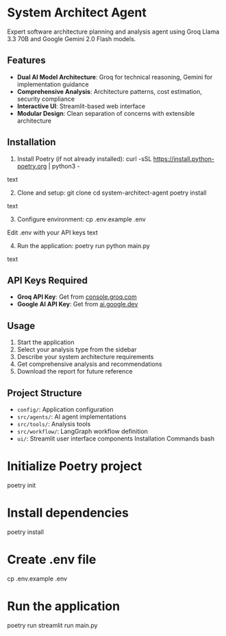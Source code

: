 # System Architect Agent

Expert software architecture planning and analysis agent using Groq Llama 3.3 70B and Google Gemini 2.0 Flash models.

## Features

- **Dual AI Model Architecture**: Groq for technical reasoning, Gemini for implementation guidance
- **Comprehensive Analysis**: Architecture patterns, cost estimation, security compliance
- **Interactive UI**: Streamlit-based web interface
- **Modular Design**: Clean separation of concerns with extensible architecture

## Installation

1. Install Poetry (if not already installed):
curl -sSL https://install.python-poetry.org | python3 -

text

2. Clone and setup:
git clone <system-architect-agent>
cd system-architect-agent
poetry install

text

3. Configure environment:
cp .env.example .env

Edit .env with your API keys
text

4. Run the application:
poetry run python main.py

text

## API Keys Required

- **Groq API Key**: Get from [console.groq.com](https://console.groq.com)
- **Google AI API Key**: Get from [ai.google.dev](https://ai.google.dev)

## Usage

1. Start the application
2. Select your analysis type from the sidebar
3. Describe your system architecture requirements
4. Get comprehensive analysis and recommendations
5. Download the report for future reference

## Project Structure

- `config/`: Application configuration
- `src/agents/`: AI agent implementations
- `src/tools/`: Analysis tools
- `src/workflow/`: LangGraph workflow definition
- `ui/`: Streamlit user interface components
Installation Commands
bash
# Initialize Poetry project
poetry init

# Install dependencies
poetry install

# Create .env file
cp .env.example .env

# Run the application
poetry run streamlit run main.py
